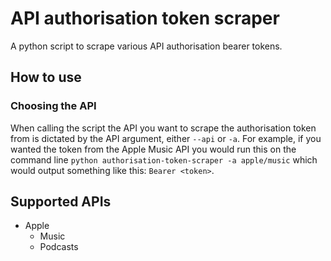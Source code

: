 # API authorisation token scraper

A python script to scrape various API authorisation bearer tokens.

## How to use
### Choosing the API
When calling the script the API you want to scrape the authorisation token from is dictated by the API argument, either
`--api` or `-a`. For example, if you wanted the token from the Apple Music API you would run this on the command line
`python authorisation-token-scraper -a apple/music` which would output something like this:
`Bearer <token>`.

## Supported APIs 
- Apple
  - Music 
  - Podcasts
